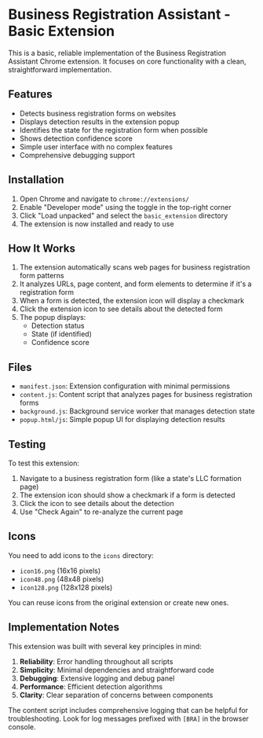 # Business Registration Assistant - Basic Extension

This is a basic, reliable implementation of the Business Registration Assistant Chrome extension. It focuses on core functionality with a clean, straightforward implementation.

## Features

- Detects business registration forms on websites
- Displays detection results in the extension popup
- Identifies the state for the registration form when possible
- Shows detection confidence score
- Simple user interface with no complex features
- Comprehensive debugging support

## Installation

1. Open Chrome and navigate to `chrome://extensions/`
2. Enable "Developer mode" using the toggle in the top-right corner
3. Click "Load unpacked" and select the `basic_extension` directory
4. The extension is now installed and ready to use

## How It Works

1. The extension automatically scans web pages for business registration form patterns
2. It analyzes URLs, page content, and form elements to determine if it's a registration form
3. When a form is detected, the extension icon will display a checkmark
4. Click the extension icon to see details about the detected form
5. The popup displays:
   - Detection status
   - State (if identified)
   - Confidence score

## Files

- `manifest.json`: Extension configuration with minimal permissions
- `content.js`: Content script that analyzes pages for business registration forms
- `background.js`: Background service worker that manages detection state
- `popup.html/js`: Simple popup UI for displaying detection results

## Testing

To test this extension:
1. Navigate to a business registration form (like a state's LLC formation page)
2. The extension icon should show a checkmark if a form is detected
3. Click the icon to see details about the detection
4. Use "Check Again" to re-analyze the current page

## Icons

You need to add icons to the `icons` directory:
- `icon16.png` (16x16 pixels)
- `icon48.png` (48x48 pixels)
- `icon128.png` (128x128 pixels)

You can reuse icons from the original extension or create new ones.

## Implementation Notes

This extension was built with several key principles in mind:

1. **Reliability**: Error handling throughout all scripts
2. **Simplicity**: Minimal dependencies and straightforward code
3. **Debugging**: Extensive logging and debug panel
4. **Performance**: Efficient detection algorithms
5. **Clarity**: Clear separation of concerns between components

The content script includes comprehensive logging that can be helpful for troubleshooting. Look for log messages prefixed with `[BRA]` in the browser console.